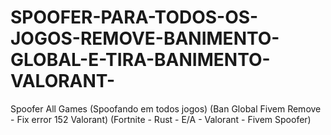 # SPOOFER-PARA-TODOS-OS-JOGOS-REMOVE-BANIMENTO-GLOBAL-E-TIRA-BANIMENTO-VALORANT-
Spoofer All Games (Spoofando em todos jogos) (Ban Global Fivem Remove - Fix error 152 Valorant) (Fortnite - Rust - E/A - Valorant - Fivem Spoofer)
